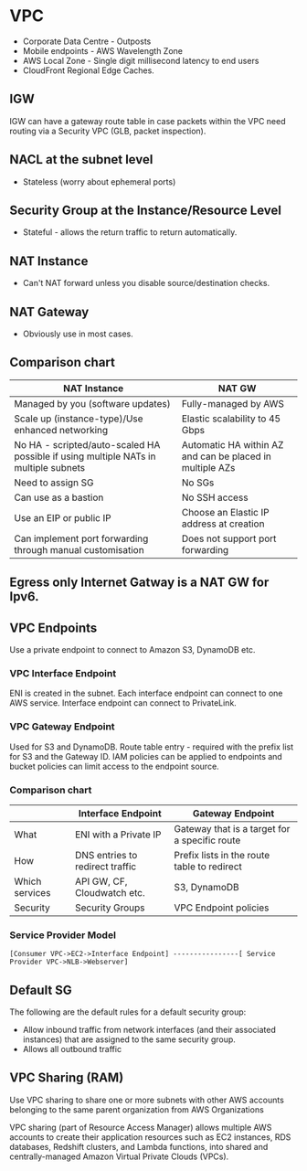 # VPC

- Corporate Data Centre - Outposts
- Mobile endpoints - AWS Wavelength Zone
- AWS Local Zone - Single digit millisecond latency to end users
- CloudFront Regional Edge Caches.

## IGW

IGW can have a gateway route table in case packets within the VPC need routing via a Security VPC (GLB, packet inspection).

## NACL at the subnet level

- Stateless (worry about ephemeral ports)

## Security Group at the Instance/Resource Level

- Stateful - allows the return traffic to return automatically.

## NAT Instance

- Can't NAT forward unless you disable source/destination checks.

## NAT Gateway

- Obviously use in most cases.

## Comparison chart 

| NAT Instance | NAT GW |
| --- | --- |
| Managed by you (software updates) | Fully-managed by AWS |
| Scale up (instance-type)/Use enhanced networking | Elastic scalability to 45 Gbps|
| No HA - scripted/auto-scaled HA possible if using multiple NATs in multiple subnets | Automatic HA within AZ and can be placed in multiple AZs|
| Need to assign SG | No SGs |
| Can use as a bastion | No SSH access |
| Use an EIP or public IP | Choose an Elastic IP address at creation |
| Can implement port forwarding through manual customisation | Does not support port forwarding |

## Egress only Internet Gatway is a NAT GW for Ipv6.

## VPC Endpoints

Use a private endpoint to connect to Amazon S3, DynamoDB etc.

### VPC Interface Endpoint

ENI is created in the subnet. Each interface endpoint can connect to one AWS service. 
Interface endpoint can connect to PrivateLink.

### VPC Gateway Endpoint

Used for S3 and DynamoDB. Route table entry - required with the prefix list for S3 and the Gateway ID.
IAM policies can be applied to endpoints and bucket policies can limit access to the endpoint source.

### Comparison chart

|| Interface Endpoint | Gateway Endpoint |
| --- | --- | --- |
|What | ENI with a Private IP | Gateway that is a target for a specific route|
|How| DNS entries to redirect traffic | Prefix lists in the route table to redirect|
|Which services| API GW, CF, Cloudwatch etc. | S3, DynamoDB|
|Security| Security Groups | VPC Endpoint policies |


### Service Provider Model
````
[Consumer VPC->EC2->Interface Endpoint] ----------------[ Service Provider VPC->NLB->Webserver]
````

## Default SG

The following are the default rules for a default security group:

- Allow inbound traffic from network interfaces (and their associated instances) that are assigned to the same security group.
- Allows all outbound traffic

## VPC Sharing (RAM)

Use VPC sharing to share one or more subnets with other AWS accounts belonging to the same parent organization from AWS Organizations

VPC sharing (part of Resource Access Manager) allows multiple AWS accounts to create their application resources such as EC2 instances, RDS databases, Redshift clusters, and Lambda functions, into shared and centrally-managed Amazon Virtual Private Clouds (VPCs).